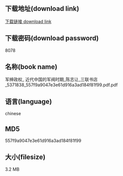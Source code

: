## 下载地址(download link)
[下载链接 download link](https://voluble-croquembouche-d321dc.netlify.app/?s=%E5%86%9B%E7%BB%85%E6%94%BF%E6%9D%83_+%E8%BF%91%E4%BB%A3%E4%B8%AD%E5%9B%BD%E7%9A%84%E5%86%9B%E9%98%80%E6%97%B6%E6%9C%9F_%E9%99%88%E5%BF%97%E8%AE%A9_%E4%B8%89%E8%81%94%E4%B9%A6%E5%BA%97_5371838_557f9a9047e3e61d916a3ad184f81f99.pdf)

## 下载密码(download password)
8078

## 名称(book name)
军绅政权_ 近代中国的军阀时期_陈志让_三联书店_5371838_557f9a9047e3e61d916a3ad184f81f99.pdf.pdf

## 语言(language)
chinese

## MD5
557f9a9047e3e61d916a3ad184f81f99

## 大小(filesize)
3.2 MB
